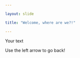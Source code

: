 ```yaml
---

layout: slide

title: "Welcome, where are we?!"

---
```


Your text

Use the left arrow to go back!
